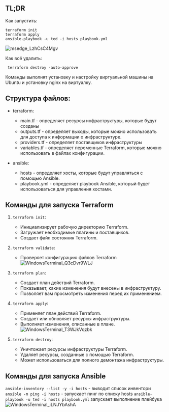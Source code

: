 ## TL;DR
Как запустить:

    terraform init
    terraform apply
    ansible-playbook -u ted -i hosts playbook.yml

![msedge_LzhCsC4Mgv](https://github.com/TEDSv/otus-homework/assets/35523575/d78757ce-0965-4efa-8b21-7191656a4234)

Как всё удалить:

     terraform destroy -auto-approve

Команды выполнят установку и настройку виртуальной машины на Ubuntu и установку nginx на виртуалку.

## Структура файлов:
 - terraform:
	 - main.tf - определяет ресурсы инфраструктуры, которые будут созданы
	 - outputs.tf - определяет выходы, которые можно
   использовать для доступа к информации о инфраструктуре.
	 - providers.tf - определяет поставщиков инфраструктуры
	 - variables.tf - определяет переменные Terraform,
   которые можно использовать в файлах конфигурации.
   
 - ansible: 
	 - hosts - определяет хосты, которые будут управляться с
   помощью Ansible. 
	 - playbook.yml - определяет playbook Ansible, который
   будет использоваться для управления хостами.


## Команды для запуска Terraform
1. `terraform init`:
	 - Инициализирует рабочую директорию Terraform.
	 - Загружает необходимые плагины и поставщиков.
	 - Создает файл состояния Terraform.
2. `terraform validate`:
	 - Проверяет конфигурацию файлов Terraform
![WindowsTerminal_Q3cDvr9WLJ](https://github.com/TEDSv/otus-homework/assets/35523575/d4ae4482-9b87-41ce-ab8e-f570801fe929)

3. `terraform plan`:
	 - Создает план действий Terraform.
	 - Показывает, какие изменения будут внесены в инфраструктуру.
	 - Позволяет вам просмотреть изменения перед их применением.
4. `terraform apply`:
	 - Применяет план действий Terraform.
	 - Создает или обновляет ресурсы инфраструктуры.
	 - Выполняет изменения, описанные в плане.
![WindowsTerminal_T3WJkVqzbk](https://github.com/TEDSv/otus-homework/assets/35523575/ee25b431-1345-419e-bfe4-d951934e7064)

5. `terraform destroy`:
	 - Уничтожает ресурсы инфраструктуры Terraform.
	 - Удаляет ресурсы, созданные с помощью Terraform.
	 - Может использоваться для полного демонтажа инфраструктуры.

## Команды для запуска Ansible
`ansible-inventory --list -y -i hosts` - выводит список инвентори
 `ansible -m ping -i hosts` - запускает пинг по списку hosts
 `ansible-playbook -u ted -i hosts playbook.yml` запускает выполнение плейбука
![WindowsTerminal_iLNJYbAshA](https://github.com/TEDSv/otus-homework/assets/35523575/302e178b-482e-45ff-ab58-356536a5210e)



